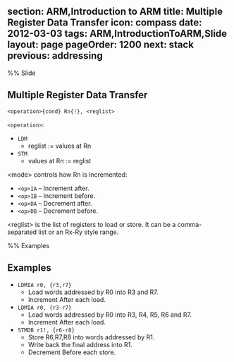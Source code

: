 section: ARM,Introduction to ARM
title: Multiple Register Data Transfer
icon: compass
date: 2012-03-03
tags: ARM,IntroductionToARM,Slide
layout: page
pageOrder: 1200
next: stack
previous: addressing
----

%% Slide
  
## Multiple Register Data Transfer

<div class="format"><code>&lt;operation&gt;{cond}<mode> Rn{!}, &lt;reglist&gt;</code></div>

`<operation>`:

* `LDM`
  * reglist := values at Rn
* `STM`
  * values at Rn := reglist

&lt;mode&gt; controls how Rn is incremented:

* `<op>IA` – Increment after.
* `<op>IB` – Increment before.
* `<op>DA` – Decrement after.
* `<op>DB` – Decrement before.

&lt;reglist&gt; is the list of registers to load or store. It can be a comma-separated list or an Rx-Ry style range.
  
%% Examples
  
## Examples

* `LDMIA r0, {r3,r7}`
  * Load words addressed by R0 into R3 and R7.
  * Increment After each load.
* `LDMIA r0, {r3-r7}`
  * Load words addressed by R0 into R3, R4, R5, R6 and R7.
  * Increment After each load.
* `STMDB r1!, {r6-r8}`
  * Store R6,R7,R8 into words addressed by R1.
  * Write back the final address into R1.
  * Decrement Before each store.
